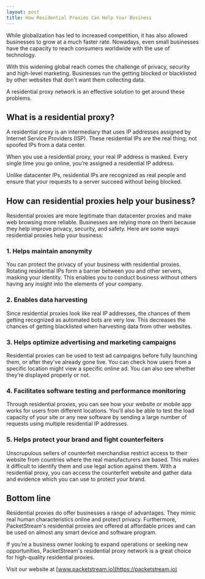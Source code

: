 ```yaml
---
layout: post
title: How Residential Proxies Can Help Your Business
---
```


While globalization has led to increased competition, it has also allowed businesses to grow at a much faster rate. Nowadays, even small businesses have the capacity to reach consumers worldwide with the use of technology.

With this widening global reach comes the challenge of privacy, security and high-level marketing. Businesses run the getting blocked or blacklisted by other websites that don't want them collecting data.

A residential proxy network is an effective solution to get around these problems.

## What is a residential proxy?

A residential proxy is an intermediary that uses IP addresses assigned by Internet Service Providers (ISP). These residential IPs are the real thing; not spoofed IPs from a data center.

When you use a residential proxy, your real IP address is masked. Every single time you go online, you’re assigned a residential IP address.

Unlike datacenter IPs, residential IPs are recognized as real people and ensure that your requests to a server succeed without being blocked.

## How can residential proxies help your business?

Residential proxies are more legitimate than datacenter proxies and make web browsing more reliable. Businesses are relying more on them because they help improve privacy, security, and safety. 
Here are some ways residential proxies help your business:

### 1. Helps maintain anonymity

You can protect the privacy of your business with residential proxies. Rotating residential IPs form a barrier between you and other servers, masking your identity. This enables you to conduct business without others having any insight into the elements of your company.

### 2. Enables data harvesting

Since residential proxies look like real IP addresses, the chances of them getting recognized as automated bots are very low. This decreases the chances of getting blacklisted when harvesting data from other websites.

### 3. Helps optimize advertising and marketing campaigns

Residential proxies can be used to test ad campaigns before fully launching them, or after they've already gone live. You can check how users from a specific location might view a specific online ad. You can also see whether they’re displayed properly or not.

### 4. Facilitates software testing and performance monitoring

Through residential proxies, you can see how your website or mobile app works for users from different locations. You’ll also be able to test the load capacity of your site or any new software by sending a large number of requests using multiple residential IP addresses.

### 5. Helps protect your brand and fight counterfeiters

Unscrupulous sellers of counterfeit merchandise restrict access to their website from countries where the real manufacturers are based. This makes it difficult to identify them and use legal action against them. With a residential proxy, you can access the counterfeit website and gather data and evidence which you can use to protect your brand.

## Bottom line

Residential proxies do offer businesses a range of advantages. They mimic real human characteristics online and protect privacy. Furthermore, PacketStream's residential proxies are offered at affordable prices and can be used on almost any smart device and software program.

If you’re a business owner looking to expand operations or seeking new opportunities, PacketStream's residential proxy network is a great choice for high-quality residential proxies.

Visit our website at [www.packetstream.io](https://packetstream.io)
